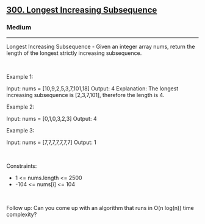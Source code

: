 <h2><a href="https://leetcode.com/problems/longest-increasing-subsequence/">300. Longest Increasing Subsequence</a></h2><h3>Medium</h3><hr>Longest Increasing Subsequence - Given an integer array nums, return the length of the longest strictly increasing subsequence.

 

Example 1:


Input: nums = [10,9,2,5,3,7,101,18]
Output: 4
Explanation: The longest increasing subsequence is [2,3,7,101], therefore the length is 4.


Example 2:


Input: nums = [0,1,0,3,2,3]
Output: 4


Example 3:


Input: nums = [7,7,7,7,7,7,7]
Output: 1


 

Constraints:

 * 1 <= nums.length <= 2500
 * -104 <= nums[i] <= 104

 

Follow up: Can you come up with an algorithm that runs in O(n log(n)) time complexity?